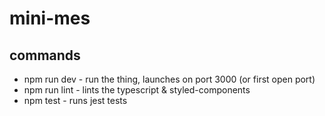# mini-mes

## commands
- npm run dev - run the thing, launches on port 3000 (or first open port)
- npm run lint - lints the typescript & styled-components
- npm test - runs jest tests

